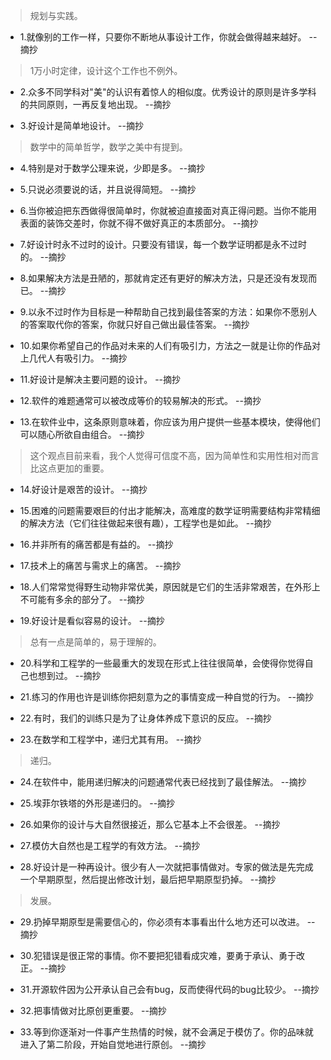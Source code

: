 >规划与实践。

- 1.就像别的工作一样，只要你不断地从事设计工作，你就会做得越来越好。 --摘抄

>1万小时定律，设计这个工作也不例外。

- 2.众多不同学科对"美"的认识有着惊人的相似度。优秀设计的原则是许多学科的共同原则，一再反复地出现。 --摘抄

- 3.好设计是简单地设计。 --摘抄

>数学中的简单哲学，数学之美中有提到。

- 4.特别是对于数学公理来说，少即是多。 --摘抄

- 5.只说必须要说的话，并且说得简短。 --摘抄

- 6.当你被迫把东西做得很简单时，你就被迫直接面对真正得问题。当你不能用表面的装饰交差时，你就不得不做好真正的本质部分。 --摘抄

- 7.好设计时永不过时的设计。只要没有错误，每一个数学证明都是永不过时的。 --摘抄

- 8.如果解决方法是丑陋的，那就肯定还有更好的解决方法，只是还没有发现而已。 --摘抄

- 9.以永不过时作为目标是一种帮助自己找到最佳答案的方法：如果你不愿别人的答案取代你的答案，你就只好自己做出最佳答案。 --摘抄

- 10.如果你希望自己的作品对未来的人们有吸引力，方法之一就是让你的作品对上几代人有吸引力。 --摘抄

- 11.好设计是解决主要问题的设计。 --摘抄

- 12.软件的难题通常可以被改成等价的较易解决的形式。 --摘抄

- 13.在软件业中，这条原则意味着，你应该为用户提供一些基本模块，使得他们可以随心所欲自由组合。 --摘抄

>这个观点目前来看，我个人觉得可信度不高，因为简单性和实用性相对而言比这点更加的重要。

- 14.好设计是艰苦的设计。 --摘抄

- 15.困难的问题需要艰巨的付出才能解决，高难度的数学证明需要结构非常精细的解决方法（它们往往做起来很有趣），工程学也是如此。 --摘抄

- 16.并非所有的痛苦都是有益的。 --摘抄

- 17.技术上的痛苦与需求上的痛苦。 --摘抄

- 18.人们常常觉得野生动物非常优美，原因就是它们的生活非常艰苦，在外形上不可能有多余的部分了。 --摘抄

- 19.好设计是看似容易的设计。 --摘抄

>总有一点是简单的，易于理解的。

- 20.科学和工程学的一些最重大的发现在形式上往往很简单，会使得你觉得自己也想到过。 --摘抄

- 21.练习的作用也许是训练你把刻意为之的事情变成一种自觉的行为。 --摘抄

- 22.有时，我们的训练只是为了让身体养成下意识的反应。 --摘抄

- 23.在数学和工程学中，递归尤其有用。 --摘抄

>递归。

- 24.在软件中，能用递归解决的问题通常代表已经找到了最佳解法。 --摘抄

- 25.埃菲尔铁塔的外形是递归的。 --摘抄

- 26.如果你的设计与大自然很接近，那么它基本上不会很差。 --摘抄

- 27.模仿大自然也是工程学的有效方法。 --摘抄

- 28.好设计是一种再设计。很少有人一次就把事情做对。专家的做法是先完成一个早期原型，然后提出修改计划，最后把早期原型扔掉。 --摘抄

>发展。

- 29.扔掉早期原型是需要信心的，你必须有本事看出什么地方还可以改进。 --摘抄

- 30.犯错误是很正常的事情。你不要把犯错看成灾难，要勇于承认、勇于改正。 --摘抄

- 31.开源软件因为公开承认自己会有bug，反而使得代码的bug比较少。 --摘抄

- 32.把事情做对比原创更重要。 --摘抄

- 33.等到你逐渐对一件事产生热情的时候，就不会满足于模仿了。你的品味就进入了第二阶段，开始自觉地进行原创。 --摘抄
